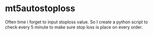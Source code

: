 # mt5autostoploss
Often time i forget to input stoploss value. So I create a python script to check every 5 minute to make sure stop loss is place on every order.
